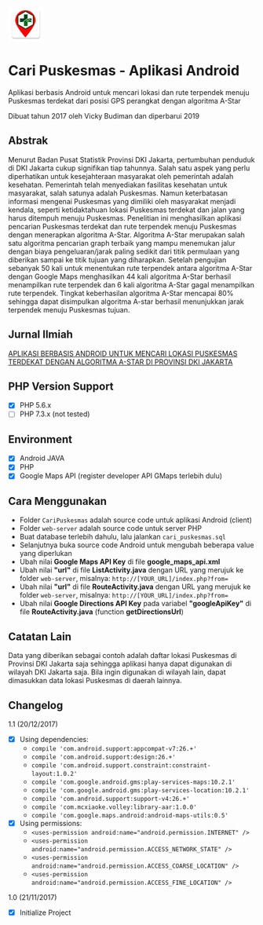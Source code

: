 ![Cari Puskesmas](https://github.com/vickzkater/android-cari-puskesmas-a-star-algorithm/raw/master/CariPuskesmas/app/src/main/res/mipmap-hdpi/ic_launcher.png)

# Cari Puskesmas - Aplikasi Android
Aplikasi berbasis Android untuk mencari lokasi dan rute terpendek menuju Puskesmas terdekat dari posisi GPS perangkat dengan algoritma A-Star

Dibuat tahun 2017 oleh Vicky Budiman dan diperbarui 2019

## Abstrak
Menurut Badan Pusat Statistik Provinsi DKI Jakarta, pertumbuhan penduduk di DKI Jakarta cukup signifikan tiap tahunnya. Salah satu aspek yang perlu diperhatikan untuk kesejahteraan masyarakat oleh pemerintah adalah kesehatan. Pemerintah telah menyediakan fasilitas kesehatan untuk masyarakat, salah satunya adalah Puskesmas. Namun keterbatasan informasi mengenai Puskesmas yang dimiliki oleh masyarakat menjadi kendala, seperti ketidaktahuan lokasi Puskesmas terdekat dan jalan yang harus ditempuh menuju Puskesmas. Penelitian ini menghasilkan aplikasi pencarian Puskesmas terdekat dan rute terpendek menuju Puskesmas dengan menerapkan algoritma A-Star. Algoritma A-Star merupakan salah satu algoritma pencarian graph terbaik yang mampu menemukan jalur dengan biaya pengeluaran/jarak paling sedikit dari titik permulaan yang diberikan sampai ke titik tujuan yang diharapkan. Setelah pengujian sebanyak 50 kali untuk menentukan rute terpendek antara algoritma A-Star dengan Google Maps menghasilkan 44 kali algoritma A-Star berhasil menampilkan rute terpendek dan 6 kali algoritma A-Star gagal menampilkan rute terpendek. Tingkat keberhasilan algoritma A-Star mencapai 80% sehingga dapat disimpulkan algoritma A-star berhasil menunjukkan jarak terpendek menuju Puskesmas tujuan.

## Jurnal Ilmiah
[APLIKASI BERBASIS ANDROID UNTUK MENCARI LOKASI PUSKESMAS TERDEKAT DENGAN ALGORITMA A-STAR DI PROVINSI DKI JAKARTA](https://jurnal.umj.ac.id/index.php/just-it/article/view/2572)

## PHP Version Support

- [x] PHP 5.6.x
- [ ] PHP 7.3.x (not tested)

## Environment

- [x] Android JAVA
- [x] PHP
- [x] Google Maps API (register developer API GMaps terlebih dulu)

## Cara Menggunakan
* Folder `CariPuskesmas` adalah source code untuk aplikasi Android (client)
* Folder `web-server` adalah source code untuk server PHP
* Buat database terlebih dahulu, lalu jalankan `cari_puskesmas.sql`
* Selanjutnya buka source code Android untuk mengubah beberapa value yang diperlukan
* Ubah nilai **Google Maps API Key** di file **google_maps_api.xml**
* Ubah nilai **"url"** di file **ListActivity.java** dengan URL yang merujuk ke folder `web-server`, misalnya: `http://[YOUR_URL]/index.php?from=`
* Ubah nilai **"url"** di file **RouteActivity.java** dengan URL yang merujuk ke folder `web-server`, misalnya: `http://[YOUR_URL]/index.php?from=`
* Ubah nilai **Google Directions API Key** pada variabel **"googleApiKey"** di file **RouteActivity.java** (function **getDirectionsUrl**)

## Catatan Lain
Data yang diberikan sebagai contoh adalah daftar lokasi Puskesmas di Provinsi DKI Jakarta saja sehingga aplikasi hanya dapat digunakan di wilayah DKI Jakarta saja. Bila ingin digunakan di wilayah lain, dapat dimasukkan data lokasi Puskesmas di daerah lainnya.

## Changelog

1.1 (20/12/2017)
- [x] Using dependencies:
    *  `compile 'com.android.support:appcompat-v7:26.+'`
    *  `compile 'com.android.support:design:26.+'`
    *  `compile 'com.android.support.constraint:constraint-layout:1.0.2'`
    *  `compile 'com.google.android.gms:play-services-maps:10.2.1'`
    *  `compile 'com.google.android.gms:play-services-location:10.2.1'`
    *  `compile 'com.android.support:support-v4:26.+'`
    *  `compile 'com.mcxiaoke.volley:library-aar:1.0.0'`
    *  `compile 'com.google.maps.android:android-maps-utils:0.5'`
- [x] Using permissions:
    *  `<uses-permission android:name="android.permission.INTERNET" />`
    *  `<uses-permission android:name="android.permission.ACCESS_NETWORK_STATE" />`
    *  `<uses-permission android:name="android.permission.ACCESS_COARSE_LOCATION" />`
    *  `<uses-permission android:name="android.permission.ACCESS_FINE_LOCATION" />`

1.0 (21/11/2017)
- [x] Initialize Project
